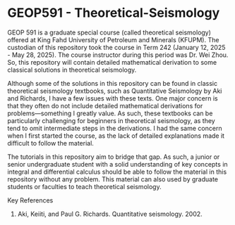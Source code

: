 # GEOP591 - Theoretical-Seismology

GEOP 591 is a graduate special course (called theoretical seismology) offered at King Fahd University of Petroleum and Minerals (KFUPM). The custodian of this repository took the course in Term 242 (January 12, 2025 - May 28, 2025). The course instructor during this period was Dr. Wei Zhou. So, this repository will contain detailed mathematical derivation to some classical solutions in theoretical seismology. 

Although some of the solutions in this repository can be found in classic theoretical seismology textbooks, such as Quantitative Seismology by Aki and Richards, I have a few issues with these texts. One major concern is that they often do not include detailed mathematical derivations for problems—something I greatly value. As such, these textbooks can be particularly challenging for beginners in theoretical seismology, as they tend to omit intermediate steps in the derivations. I had the same concern when I first started the course, as the lack of detailed explanations made it difficult to follow the material.

The tutorials in this repository aim to bridge that gap. As such, a junior or senior undergraduate student with a solid understanding of key concepts in integral and differential calculus should be able to follow the material in this repository without any problem. This material can also used by graduate students or faculties to teach theoretical seismology.

Key References

1. Aki, Keiiti, and Paul G. Richards. Quantitative seismology. 2002.
